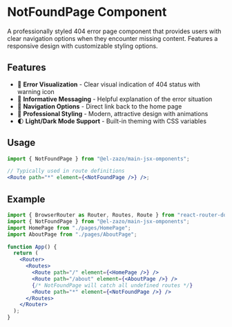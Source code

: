 # NotFoundPage Component

A professionally styled 404 error page component that provides users with clear navigation options when they encounter missing content. Features a responsive design with customizable styling options.

## Features

- 🚫 **Error Visualization** - Clear visual indication of 404 status with warning icon
- 📝 **Informative Messaging** - Helpful explanation of the error situation
- 🔄 **Navigation Options** - Direct link back to the home page
- 🎨 **Professional Styling** - Modern, attractive design with animations
- 🌓 **Light/Dark Mode Support** - Built-in theming with CSS variables

## Usage

```jsx
import { NotFoundPage } from "@el-zazo/main-jsx-omponents";

// Typically used in route definitions
<Route path="*" element={<NotFoundPage />} />;
```

## Example

```jsx
import { BrowserRouter as Router, Routes, Route } from "react-router-dom";
import { NotFoundPage } from "@el-zazo/main-jsx-omponents";
import HomePage from "./pages/HomePage";
import AboutPage from "./pages/AboutPage";

function App() {
  return (
    <Router>
      <Routes>
        <Route path="/" element={<HomePage />} />
        <Route path="/about" element={<AboutPage />} />
        {/* NotFoundPage will catch all undefined routes */}
        <Route path="*" element={<NotFoundPage />} />
      </Routes>
    </Router>
  );
}
```
